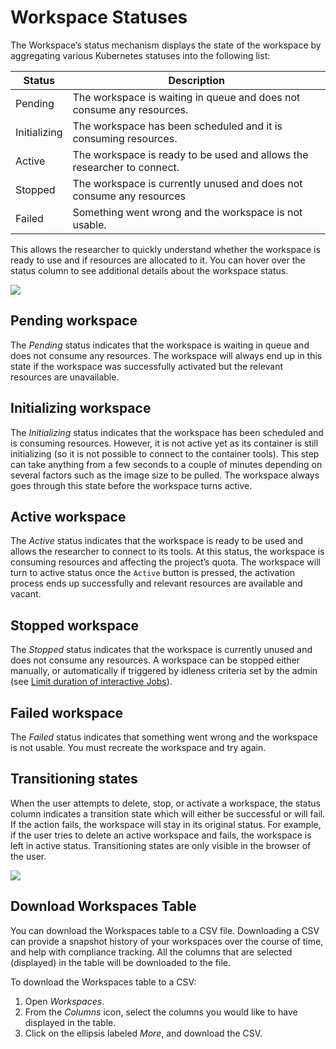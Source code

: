 # Workspace Statuses

The Workspace’s status mechanism displays the state of the workspace by aggregating various Kubernetes statuses into the following list:

| Status | Description |
|--------|-------------|
| Pending | The workspace is waiting in queue and does not consume any resources.  |
| Initializing | The workspace has been scheduled and it is consuming resources. |
| Active | The workspace is ready to be used and allows the researcher to connect. |
| Stopped | The workspace is currently unused and does not consume any resources |
| Failed | Something went wrong and the workspace is not usable. | 

This allows the researcher to quickly understand whether the workspace is ready to use and if resources are allocated to it. You can hover over the status column to see additional details about the workspace status.

![](img/9-hover-status.png)

## Pending workspace
The *Pending* status indicates that the workspace is waiting in queue and does not consume any resources. The workspace will always end up in this state if the workspace was successfully activated but the relevant resources are unavailable.

## Initializing workspace

The *Initializing* status indicates that the workspace has been scheduled and is consuming resources. However, it is not active yet as its container is still initializing (so it is not possible to connect to the container tools). This step can take anything from a few seconds to a couple of minutes depending on several factors such as the image size to be pulled. The workspace always goes through this state before the workspace turns active.

## Active workspace
The *Active* status indicates that the workspace is ready to be used and allows the researcher to connect to its tools. At this status, the workspace is consuming resources and affecting the project’s quota. The workspace will turn to active status once the `Active` button is pressed, the activation process ends up successfully and relevant resources are available and vacant.

## Stopped workspace
The *Stopped* status indicates that the workspace is currently unused and does not consume any resources. A workspace can be stopped either manually, or automatically if triggered by idleness criteria set by the admin (see [Limit duration of interactive Jobs](../../platform-admin/aiinitiatives/org/scheduling-rules.md)).

## Failed workspace

The *Failed* status indicates that something went wrong and the workspace is not usable. You must recreate the workspace and try again.

## Transitioning states

When the user attempts to delete, stop, or activate a workspace, the status column indicates a transition state which will either be successful or will fail. If the action fails, the workspace will stay in its original status. For example, if the user tries to delete an active workspace and fails, the workspace is left in active status. Transitioning states are only visible in the browser of the user.

![](img/10-transitioning-state.png)

## Download Workspaces Table

You can download the Workspaces table to a CSV file. Downloading a CSV can provide a snapshot history of your workspaces over the course of time, and help with compliance tracking. All the columns that are selected (displayed) in the table will be downloaded to the file.

To download the Workspaces table to a CSV:

1. Open *Workspaces*.
2. From the *Columns* icon, select the columns you would like to have displayed in the table.
3. Click on the ellipsis labeled *More*, and download the CSV.
